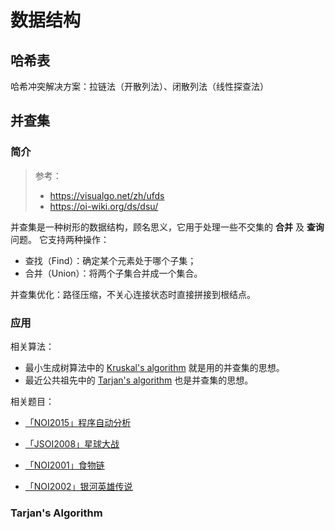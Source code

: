 # 数据结构

## 哈希表

哈希冲突解决方案：拉链法（开散列法）、闭散列法（线性探查法）

## 并查集

### 简介

> 参考：
>
> - https://visualgo.net/zh/ufds
> - https://oi-wiki.org/ds/dsu/

并查集是一种树形的数据结构，顾名思义，它用于处理一些不交集的 **合并** 及 **查询** 问题。 它支持两种操作：

- 查找（Find）：确定某个元素处于哪个子集；
- 合并（Union）：将两个子集合并成一个集合。

并查集优化：路径压缩，不关心连接状态时直接拼接到根结点。

### 应用

相关算法：

- 最小生成树算法中的 [Kruskal's algorithm](https://en.wikipedia.org/wiki/Kruskal%27s_algorithm) 就是用的并查集的思想。
- 最近公共祖先中的 [Tarjan's algorithm]() 也是并查集的思想。

相关题目：

- [「NOI2015」程序自动分析](https://uoj.ac/problem/127)

- [「JSOI2008」星球大战](https://www.luogu.com.cn/problem/P1197)

- [「NOI2001」食物链](https://www.luogu.com.cn/problem/P2024)

- [「NOI2002」银河英雄传说](https://www.luogu.com.cn/problem/P1196)

### Tarjan's Algorithm


